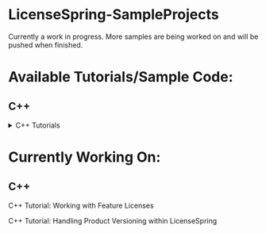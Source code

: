 # LicenseSpring-SampleProjects
Currently a work in progress. More samples are being worked on and will be pushed when finished. 

# Available Tutorials/Sample Code:
## C++

<details> 
<summary>C++ Tutorials</summary>
<br> C++ Tutorial: Basic getting up and running with the SDK - Code <a href="/C++/chatbot.cpp">Here</a>
<br> C++ Tutorial: Create simple mechanism for end users to "log in" to your application
<br> C++ Tutorial: Offline Licenses
<br> C++ Tutorial: Working with Custom Fields and Device Variables
<br> C++ Tutorial: Working with Trial Licenses
<br> C++ Tutorial: Storing and Collecting Device Information Back to LicenseSpring (This tutorial has no sample code)
<br> C++ Tutorial: Working with Consumption-based Licenses
<br> C++ Tutorial: How to turn on and use logging (This tutorial has no sample code)
</details>

# Currently Working On:
## C++

C++ Tutorial: Working with Feature Licenses

C++ Tutorial: Handling Product Versioning within LicenseSpring



